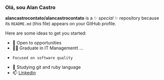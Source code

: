 ### Olá, sou Alan Castro


**alancastrocontato/alancastrocontato** is a ✨ _special_ ✨ repository because its `README.md` (this file) appears on your GitHub profile.

Here are some ideas to get you started:

- 🔭 Open to opportunities
- 👨‍🎓 Graduate in IT Managementt ...
-     Focused on software quality
- 🌱 Studying git and ruby language
- 📫 <a href="https://www.linkedin.com/in/alanricardocastro">Linkedin</a>

